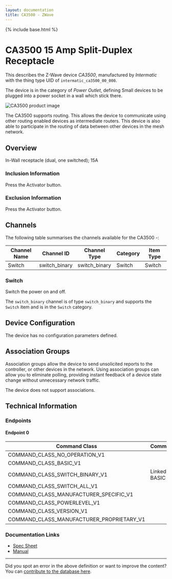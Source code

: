 ```yaml
---
layout: documentation
title: CA3500 - ZWave
---
```


{% include base.html %}

# CA3500 15 Amp Split-Duplex Receptacle
This describes the Z-Wave device *CA3500*, manufactured by *Intermatic* with the thing type UID of ```intermatic_ca3500_00_000```.

The device is in the category of *Power Outlet*, defining Small devices to be plugged into a power socket in a wall which stick there.

![CA3500 product image](https://opensmarthouse.org/zwavedatabase/417/image/)


The CA3500 supports routing. This allows the device to communicate using other routing enabled devices as intermediate routers.  This device is also able to participate in the routing of data between other devices in the mesh network.

## Overview

In-Wall receptacle (dual, one switched); 15A

### Inclusion Information

Press the Activator button.

### Exclusion Information

Press the Activator button.

## Channels

The following table summarises the channels available for the CA3500 -:

| Channel Name | Channel ID | Channel Type | Category | Item Type |
|--------------|------------|--------------|----------|-----------|
| Switch | switch_binary | switch_binary | Switch | Switch | 

### Switch
Switch the power on and off.

The ```switch_binary``` channel is of type ```switch_binary``` and supports the ```Switch``` item and is in the ```Switch``` category.



## Device Configuration

The device has no configuration parameters defined.

## Association Groups

Association groups allow the device to send unsolicited reports to the controller, or other devices in the network. Using association groups can allow you to eliminate polling, providing instant feedback of a device state change without unnecessary network traffic.

The device does not support associations.
## Technical Information

### Endpoints

#### Endpoint 0

| Command Class | Comment |
|---------------|---------|
| COMMAND_CLASS_NO_OPERATION_V1| |
| COMMAND_CLASS_BASIC_V1| |
| COMMAND_CLASS_SWITCH_BINARY_V1| Linked to BASIC|
| COMMAND_CLASS_SWITCH_ALL_V1| |
| COMMAND_CLASS_MANUFACTURER_SPECIFIC_V1| |
| COMMAND_CLASS_POWERLEVEL_V1| |
| COMMAND_CLASS_VERSION_V1| |
| COMMAND_CLASS_MANUFACTURER_PROPRIETARY_V1| |

### Documentation Links

* [Spec Sheet](https://www.opensmarthouse.org/zwavedatabase/417/CA3500-SpecSheet.pdf)
* [Manual](https://www.opensmarthouse.org/zwavedatabase/417/CA3500-Manual.pdf)

---

Did you spot an error in the above definition or want to improve the content?
You can [contribute to the database here](https://www.opensmarthouse.org/zwavedatabase/417).
